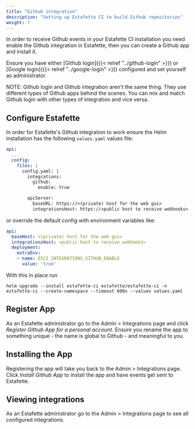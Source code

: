 ```yaml
---
title: "Github integration"
description: "Setting up Estafette CI to build Github repositories"
weight: 7
---
```


In order to receive Github events in your Estafette CI installation you need enable the Github integration in Estafette, then you can create a Github app and install it.

Ensure you have either [Github login]({{< relref "../github-login" >}}) or [Google login]({{< relref "../google-login" >}}) configured and set yourself as administrator.

NOTE: Github login and Github integration aren't the same thing. They use different types of Github apps behind the scenes. You can mix and match Github login with other types of integration and vice versa.

## Configure Estafette

In order for Estafette's Github integration to work ensure the Helm installation has the following `values.yaml` values file:

```yaml
api:
  ...
  config:
    files: |
      config.yaml: |
        integrations:
          github:
            enable: true

        apiServer:
          baseURL: https://<(private) host for the web gui>
          integrationsHost: https://<public host to receive webhooks>
```

or override the default config with environment variables like:

```yaml
api:
  baseHost: <(private) host for the web gui>
  integrationsHost: <public host to receive webhooks>
  deployment:
    extraEnv:
    - name: ESCI_INTEGRATIONS_GITHUB_ENABLE
      value: 'true'
```

With this in place run

```
helm upgrade --install estafette-ci estafette/estafette-ci -n estafette-ci --create-namespace --timeout 600s --values values.yaml
```

## Register App

As an Estafette administrator go to the Admin > Integrations page and click _Register Github App for a personal account_. Ensure you rename the app to something unique - the name is global to Github - and meaningful to you.

## Installing the App

Registering the app will take you back to the Admin > Integrations page. Click _Install Github App_ to install the app and have events get sent to Estafette.

## Viewing integrations

As an Estafette administrator go to the Admin > Integrations page to see all configured integrations.